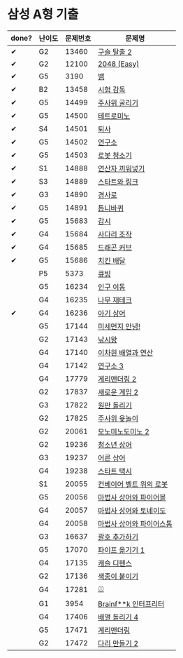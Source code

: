 # 삼성 A형 기출




| done? | 난이도 | 문제번호 | 문제명                                                       |
| ----- | ------ | :------- | ------------------------------------------------------------ |
| ✔     | G2     | 13460    | [구슬 탈출 2](https://www.acmicpc.net/problem/13460)         |
| ✔     | G2     | 12100    | [2048 (Easy)](https://www.acmicpc.net/problem/12100)         |
| ✔     | G5     | 3190     | [뱀](https://www.acmicpc.net/problem/3190)                   |
| ✔     | B2     | 13458    | [시험 감독](https://www.acmicpc.net/problem/13458)           |
| ✔     | G5     | 14499    | [주사위 굴리기](https://www.acmicpc.net/problem/14499)       |
| ✔     | G5     | 14500    | [테트로미노](https://www.acmicpc.net/problem/14500)          |
| ✔     | S4     | 14501    | [퇴사](https://www.acmicpc.net/problem/14501)                |
| ✔     | G5     | 14502    | [연구소](https://www.acmicpc.net/problem/14502)              |
| ✔     | G5     | 14503    | [로봇 청소기](https://www.acmicpc.net/problem/14503)         |
| ✔     | S1     | 14888    | [연산자 끼워넣기](https://www.acmicpc.net/problem/14888)     |
| ✔     | S3     | 14889    | [스타트와 링크](https://www.acmicpc.net/problem/14889)       |
| ✔     | G3     | 14890    | [경사로](https://www.acmicpc.net/problem/14890)              |
| ✔     | G5     | 14891    | [톱니바퀴](https://www.acmicpc.net/problem/14891)            |
| ✔     | G5     | 15683    | [감시](https://www.acmicpc.net/problem/15683)                |
| ✔     | G4     | 15684    | [사다리 조작](https://www.acmicpc.net/problem/15684)         |
| ✔     | G4     | 15685    | [드래곤 커브](https://www.acmicpc.net/problem/15685)         |
| ✔     | G5     | 15686    | [치킨 배달](https://www.acmicpc.net/problem/15686)           |
|       | P5     | 5373     | [큐빙](https://www.acmicpc.net/problem/5373)                 |
|       | G5     | 16234    | [인구 이동](https://www.acmicpc.net/problem/16234)           |
|       | G4     | 16235    | [나무 재테크](https://www.acmicpc.net/problem/16235)         |
| ✔     | G4     | 16236    | [아기 상어](https://www.acmicpc.net/problem/16236)           |
|       | G5     | 17144    | [미세먼지 안녕!](https://www.acmicpc.net/problem/17144)      |
|       | G2     | 17143    | [낚시왕](https://www.acmicpc.net/problem/17143)              |
|       | G4     | 17140    | [이차원 배열과 연산](https://www.acmicpc.net/problem/17140)  |
|       | G4     | 17142    | [연구소 3](https://www.acmicpc.net/problem/17142)            |
|       | G4     | 17779    | [게리맨더링 2](https://www.acmicpc.net/problem/17779)        |
|       | G2     | 17837    | [새로운 게임 2](https://www.acmicpc.net/problem/17837)       |
|       | G3     | 17822    | [원판 돌리기](https://www.acmicpc.net/problem/17822)         |
|       | G2     | 17825    | [주사위 윷놀이](https://www.acmicpc.net/problem/17825)       |
|       | G2     | 20061    | [모노미노도미노 2](https://www.acmicpc.net/problem/20061)    |
|       | G2     | 19236    | [청소년 상어](https://www.acmicpc.net/problem/19236)         |
|       | G3     | 19237    | [어른 상어](https://www.acmicpc.net/problem/19237)           |
|       | G4     | 19238    | [스타트 택시](https://www.acmicpc.net/problem/19238)         |
|       | S1     | 20055    | [컨베이어 벨트 위의 로봇](https://www.acmicpc.net/problem/20055) |
|       | G5     | 20056    | [마법사 상어와 파이어볼](https://www.acmicpc.net/problem/20056) |
|       | G4     | 20057    | [마법사 상어와 토네이도](https://www.acmicpc.net/problem/20057) |
|       | G4     | 20058    | [마법사 상어와 파이어스톰](https://www.acmicpc.net/problem/20058) |
|       | G3     | 16637    | [괄호 추가하기](https://www.acmicpc.net/problem/16637)       |
|       | G5     | 17070    | [파이프 옮기기 1](https://www.acmicpc.net/problem/17070)     |
|       | G4     | 17135    | [캐슬 디펜스](https://www.acmicpc.net/problem/17135)         |
|       | G2     | 17136    | [색종이 붙이기](https://www.acmicpc.net/problem/17136)       |
|       | G4     | 17281    | [⚾](https://www.acmicpc.net/problem/17281)                   |
|       | G1     | 3954     | [Brainf**k 인터프리터](https://www.acmicpc.net/problem/3954) |
|       | G4     | 17406    | [배열 돌리기 4](https://www.acmicpc.net/problem/17406)       |
|       | G5     | 17471    | [게리맨더링](https://www.acmicpc.net/problem/17471)          |
|       | G2     | 17472    | [다리 만들기 2](https://www.acmicpc.net/problem/17472)       |

